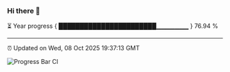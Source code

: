### Hi there 👋

⏳ Year progress { ███████████████████████▁▁▁▁▁▁▁ } 76.94 %

---

⏰ Updated on Wed, 08 Oct 2025 19:37:13 GMT

![Progress Bar CI](https://github.com/IshwaranRudhara/GIT-ACTION/workflows/Progress%20Bar%20CI/badge.svg)
